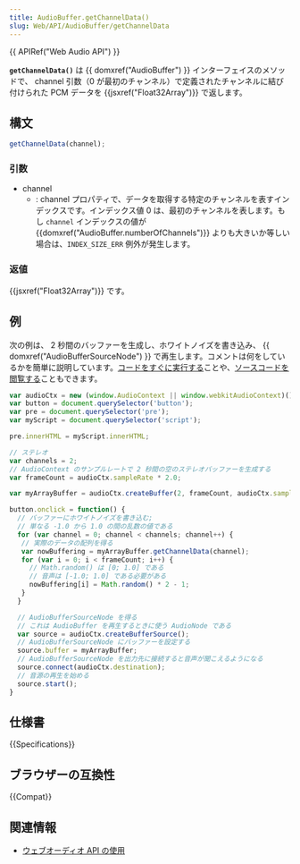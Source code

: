 ```yaml
---
title: AudioBuffer.getChannelData()
slug: Web/API/AudioBuffer/getChannelData
---
```


{{ APIRef("Web Audio API") }}

**`getChannelData()`** は {{ domxref("AudioBuffer") }} インターフェイスのメソッドで、 channel 引数（0 が最初のチャンネル）で定義されたチャンネルに結び付けられた PCM データを {{jsxref("Float32Array")}} で返します。

## 構文

```js
getChannelData(channel);
```

### 引数

- channel
  - : channel プロパティで、データを取得する特定のチャンネルを表すインデックスです。インデックス値 0 は、最初のチャンネルを表します。もし `channel` インデックスの値が {{domxref("AudioBuffer.numberOfChannels")}} よりも大きいか等しい場合は、`INDEX_SIZE_ERR` 例外が発生します。

### 返値

{{jsxref("Float32Array")}} です。

## 例

次の例は、 2 秒間のバッファーを生成し、ホワイトノイズを書き込み、 {{ domxref("AudioBufferSourceNode") }} で再生します。コメントは何をしているかを簡単に説明しています。[コードをすぐに実行する](https://mdn.github.io/audio-buffer/)ことや、[ソースコードを閲覧する](https://github.com/mdn/audio-buffer)こともできます。

```js
var audioCtx = new (window.AudioContext || window.webkitAudioContext)();
var button = document.querySelector('button');
var pre = document.querySelector('pre');
var myScript = document.querySelector('script');

pre.innerHTML = myScript.innerHTML;

// ステレオ
var channels = 2;
// AudioContext のサンプルレートで 2 秒間の空のステレオバッファーを生成する
var frameCount = audioCtx.sampleRate * 2.0;

var myArrayBuffer = audioCtx.createBuffer(2, frameCount, audioCtx.sampleRate);

button.onclick = function() {
  // バッファーにホワイトノイズを書き込む;
  // 単なる -1.0 から 1.0 の間の乱数の値である
  for (var channel = 0; channel < channels; channel++) {
   // 実際のデータの配列を得る
   var nowBuffering = myArrayBuffer.getChannelData(channel);
   for (var i = 0; i < frameCount; i++) {
     // Math.random() は [0; 1.0] である
     // 音声は [-1.0; 1.0] である必要がある
     nowBuffering[i] = Math.random() * 2 - 1;
   }
  }

  // AudioBufferSourceNode を得る
  // これは AudioBuffer を再生するときに使う AudioNode である
  var source = audioCtx.createBufferSource();
  // AudioBufferSourceNode にバッファーを設定する
  source.buffer = myArrayBuffer;
  // AudioBufferSourceNode を出力先に接続すると音声が聞こえるようになる
  source.connect(audioCtx.destination);
  // 音源の再生を始める
  source.start();
}
```

## 仕様書

{{Specifications}}

## ブラウザーの互換性

{{Compat}}

## 関連情報

- [ウェブオーディオ API の使用](/ja/docs/Web/API/Web_Audio_API/Using_Web_Audio_API)
